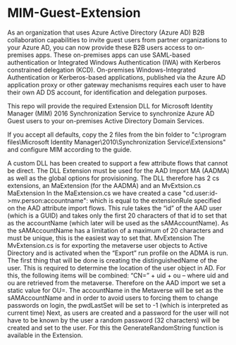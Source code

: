# MIM-Guest-Extension

As an organization that uses Azure Active Directory (Azure AD) B2B collaboration capabilities to invite guest users from partner organizations to your Azure AD, you can now provide these B2B users access to on-premises apps. These on-premises apps can use SAML-based authentication or Integrated Windows Authentication (IWA) with Kerberos constrained delegation (KCD).
On-premises Windows-Integrated Authentication or Kerberos-based applications, published via the Azure AD application proxy or other gateway mechanisms requires each user to have their own AD DS account, for identification and delegation purposes.

This repo will provide the required Extension DLL for Microsoft Identity Manager (MIM) 2016 Synchronization Service to synchronize Azure AD Guest users to your on-premises Active Directory Domain Services.

If you accept all defaults, copy the 2 files from the bin folder to "c:\program files\Microsoft Identity Manager\2010\Synchronization Service\Extensions" and configure MIM according to the guide.


A custom DLL has been created to support a few attribute flows that cannot be direct. 
The DLL Extension must be used for the AAD Import MA (AADMA) as well as the global options for provisioning. The DLL therefore has 2 cs extensions, an MaExtension (for the AADMA) and an MvExtsion.cs
MaExtension 
In the MaExtension.cs we have created a case "cd.user:id->mv.person:accountname": which is equal to the extensionRule specified on the AAD attribute import flows. This rule takes the “id” of the AAD user (which is a GUID) and takes only the first 20 characters of that id to set that as the accountName (which later will be used as the sAMAccountName). As the sAMAccountName has a limitation of a maximum of 20 characters and must be unique, this is the easiest way to set that. 
MvExtension
The MvExtension.cs is for exporting the metaverse user objects to Active Directory and is activated when the “Export” run profile on the ADMA is run. 
The first thing that will be done is creating the distinguishedName of the user. This is required to determine the location of the user object in AD. For this, the following items will be combined: “CN=” + uid + ou – where uid and ou are retrieved from the metaverse. Therefore on the AAD import we set a static value for OU=. 
The accountName in the Metaverse will be set as the sAMAccountName and in order to avoid users to forcing them to change passwords on login, the pwdLastSet will be set to -1 (which is interpreted as current time)
Next, as users are created and a password for the user will not have to be known by the user a random password (32 characters) will be created and set to the user. For this the GenerateRandomString function is available in the Extension.

